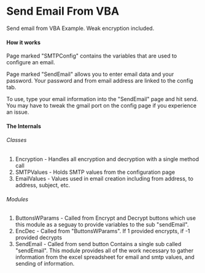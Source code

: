 # Send Email From VBA

Send email from VBA Example.  Weak encryption included.


#### How it works
Page marked "SMTPConfig" contains the variables that are used to configure an email.

Page marked "SendEmail" allows you to enter email data and your password. Your password and from email address are linked to the config tab.

To use, type your email information into the "SendEmail" page and hit send.  You may have to tweak the gmail port on the config page if you experience an issue.

#### The Internals

###### Classes
1. Encryption - Handles all encryption and decryption with a single method call
2. SMTPValues - Holds SMTP values from the configuration page
3. EmailValues - Values used in email creation including from address, to address, subject, etc.

###### Modules
1. ButtonsWParams - Called from Encrypt and Decrypt buttons which use this module as a seguay to provide variables to the sub "sendEmail".
2. EncDec - Called from "ButtonsWParams".  If 1 provided encrypts, if -1 provided decrypts
3. SendEmail - Called from send button Contains a single sub called "sendEmail".  This module provides all of the work necessary to gather information from the excel spreadsheet for email and smtp values, and sending of information.


